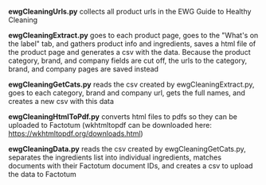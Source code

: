 **ewgCleaningUrls.py** collects all product urls in the EWG Guide to Healthy Cleaning

**ewgCleaningExtract.py** goes to each product page, goes to the "What's on the label" tab, and gathers product info and ingredients, saves a html file of the product page and generates a csv with the data. Because the product category, brand, and company fields are cut off, the urls to the category, brand, and company pages are saved instead

**ewgCleaningGetCats.py** reads the csv created by ewgCleaningExtract.py, goes to each category, brand and company url, gets the full names, and creates a new csv with this data

**ewgCleaningHtmlToPdf.py** converts html files to pdfs so they can be uploaded to Factotum (wkhtmltopdf can be downloaded here: https://wkhtmltopdf.org/downloads.html)

**ewgCleaningData.py** reads the csv created by ewgCleaningGetCats.py, separates the ingredients list into individual ingredients, matches documents with their Factotum document IDs, and creates a csv to upload the data to Factotum

